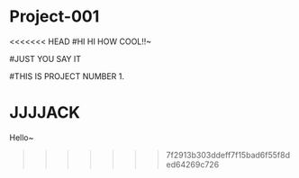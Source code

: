 # Project-001

<<<<<<< HEAD
#HI HI HOW COOL!!~

#JUST YOU SAY IT

#THIS IS PROJECT NUMBER 1.

JJJJACK
=======
Hello~
>>>>>>> 7f2913b303ddeff7f15bad6f55f8ded64269c726

